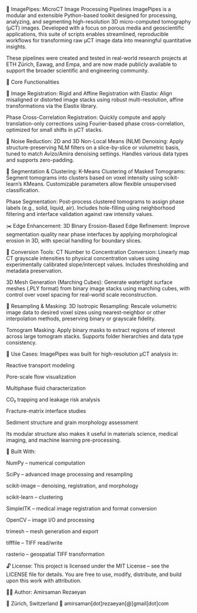 🧠 ImagePipes: MicroCT Image Processing Pipelines
ImagePipes is a modular and extensible Python-based toolkit designed for processing, analyzing, and segmenting high-resolution 3D micro-computed tomography (µCT) images. Developed with a focus on porous media and geoscientific applications, this suite of scripts enables streamlined, reproducible workflows for transforming raw µCT image data into meaningful quantitative insights.

These pipelines were created and tested in real-world research projects at ETH Zürich, Eawag, and Empa, and are now made publicly available to support the broader scientific and engineering community.

🔧 Core Functionalities

📌 Image Registration: 
Rigid and Affine Registration with Elastix:
Align misaligned or distorted image stacks using robust multi-resolution, affine transformations via the Elastix library.

Phase Cross-Correlation Registration:
Quickly compute and apply translation-only corrections using Fourier-based phase cross-correlation, optimized for small shifts in µCT stacks.

🧼 Noise Reduction:
2D and 3D Non-Local Means (NLM) Denoising:
Apply structure-preserving NLM filters on a slice-by-slice or volumetric basis, tuned to match Avizo/Amira denoising settings. Handles various data types and supports zero-padding.

🧊 Segmentation & Clustering:
K-Means Clustering of Masked Tomograms:
Segment tomograms into clusters based on voxel intensity using scikit-learn’s KMeans. Customizable parameters allow flexible unsupervised classification.

Phase Segmentation:
Post-process clustered tomograms to assign phase labels (e.g., solid, liquid, air). Includes hole-filling using neighborhood filtering and interface validation against raw intensity values.

✂️ Edge Enhancement:
3D Binary Erosion-Based Edge Refinement:
Improve segmentation quality near phase interfaces by applying morphological erosion in 3D, with special handling for boundary slices.

🔄 Conversion Tools:
CT Number to Concentration Conversion:
Linearly map CT grayscale intensities to physical concentration values using experimentally calibrated slope/intercept values. Includes thresholding and metadata preservation.

3D Mesh Generation (Marching Cubes):
Generate watertight surface meshes (.PLY format) from binary image stacks using marching cubes, with control over voxel spacing for real-world scale reconstruction.

🔁 Resampling & Masking:
3D Isotropic Resampling:
Rescale volumetric image data to desired voxel sizes using nearest-neighbor or other interpolation methods, preserving binary or grayscale fidelity.

Tomogram Masking:
Apply binary masks to extract regions of interest across large tomogram stacks. Supports folder hierarchies and data type consistency.

📂 Use Cases:
ImagePipes was built for high-resolution µCT analysis in:

Reactive transport modeling

Pore-scale flow visualization

Multiphase fluid characterization

CO₂ trapping and leakage risk analysis

Fracture-matrix interface studies

Sediment structure and grain morphology assessment

Its modular structure also makes it useful in materials science, medical imaging, and machine learning pre-processing.

🧰 Built With:

NumPy – numerical computation

SciPy – advanced image processing and resampling

scikit-image – denoising, registration, and morphology

scikit-learn – clustering

SimpleITK – medical image registration and format conversion

OpenCV – image I/O and processing

trimesh – mesh generation and export

tifffile – TIFF read/write

rasterio – geospatial TIFF transformation

🔓 License:
This project is licensed under the MIT License – see the LICENSE file for details.
You are free to use, modify, distribute, and build upon this work with attribution.

👨‍🔬 Author:
Amirsaman Rezaeyan

📍 Zürich, Switzerland
📧 amirsaman[dot]rezaeyan[@]gmail[dot]com
